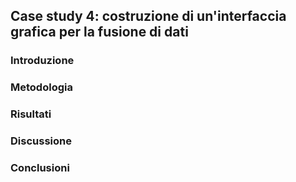 ## Case study 4: costruzione di un'interfaccia grafica per la fusione di dati

### Introduzione

### Metodologia

### Risultati

### Discussione

### Conclusioni
